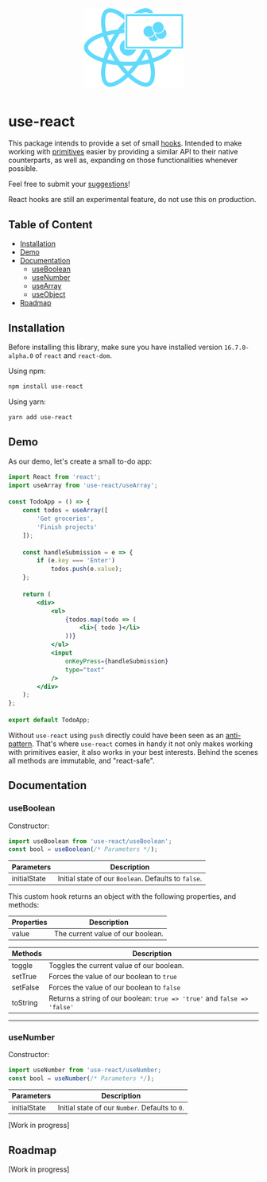 <div align="center" style="margin-bottom: 50px;">
    <img
        src="https://github.com/jmsantos94/use-react/blob/master/misc/use-react.png"
        width="200px"
        alt="use-react logo"
    />
</div>

# use-react
This package intends to provide a set of small
[hooks](https://reactjs.org/docs/hooks-intro.html). Intended to make working
with [primitives](https://developer.mozilla.org/en-US/docs/Glossary/Primitive)
easier by providing a similar API to their native counterparts, as well as,
expanding on those functionalities whenever possible.

Feel free to submit your
[suggestions](https://github.com/JMSantos94/use-react/issues/1)!

React hooks are still an experimental feature, do not use this on production.

## Table of Content
- [Installation](#installation)
- [Demo](#demo)
- [Documentation](#documentation)
  - [useBoolean](#useboolean)
  - [useNumber](#usenumber)
  - [useArray](#usearray)
  - [useObject](#useobject)
- [Roadmap](#roadmap)

## Installation

Before installing this library, make sure you have installed version
`16.7.0-alpha.0` of `react` and `react-dom`.

Using npm:

``` sh
npm install use-react
```

Using yarn:

``` sh
yarn add use-react
```

## Demo
As our demo, let's create a small to-do app:

``` jsx
import React from 'react';
import useArray from 'use-react/useArray';

const TodoApp = () => {
    const todos = useArray([
        'Get groceries',
        'Finish projects'
    ]);

    const handleSubmission = e => {
        if (e.key === 'Enter')
            todos.push(e.value);
    };

    return (
        <div>
            <ul>
                {todos.map(todo => (
                    <li>{ todo }</li>
                ))}
            </ul>
            <input
                onKeyPress={handleSubmission}
                type="text"
            />
        </div>
    );
};

export default TodoApp;

```
Without `use-react` using `push` directly could have been seen as an
[anti-pattern](https://daveceddia.com/why-not-modify-react-state-directly/).
That's where `use-react` comes in handy it not only makes working with
primitives easier, it also works in your best interests. Behind the scenes all
methods are immutable, and "react-safe".

## Documentation

### useBoolean

Constructor:

```jsx
import useBoolean from 'use-react/useBoolean';
const bool = useBoolean(/* Parameters */);
```

| Parameters | Description|
| ------------- | ------------- |
| initialState | Initial state of our `Boolean`. Defaults to `false`. |

This custom hook returns an object with the following properties, and methods:

| Properties | Description|
| ------------- | ------------- |
| value | The current value of our boolean.|

| Methods | Description|
| ------------- | ------------- |
| toggle | Toggles the current value of our boolean.|
| setTrue | Forces the value of our boolean to `true`|
| setFalse | Forces the value of our boolean to `false`|
| toString | Returns a string of our boolean: `true => 'true'` and `false => 'false'`|

---

### useNumber

Constructor:

```jsx
import useNumber from 'use-react/useNumber;
const bool = useNumber(/* Parameters */);
```

| Parameters | Description|
| ------------- | ------------- |
| initialState | Initial state of our `Number`. Defaults to `0`. |

[Work in progress]

## Roadmap

[Work in progress]
